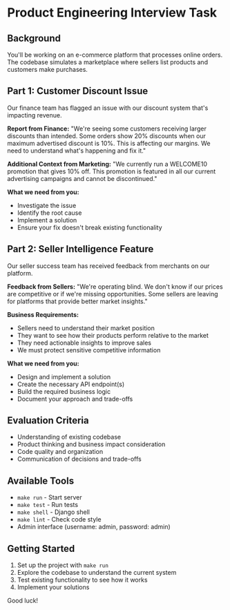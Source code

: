 # Product Engineering Interview Task

## Background
You'll be working on an e-commerce platform that processes online orders. The codebase simulates a marketplace where sellers list products and customers make purchases.

## Part 1: Customer Discount Issue

Our finance team has flagged an issue with our discount system that's impacting revenue.

**Report from Finance:**
"We're seeing some customers receiving larger discounts than intended. Some orders show 20% discounts when our maximum advertised discount is 10%. This is affecting our margins. We need to understand what's happening and fix it."

**Additional Context from Marketing:**
"We currently run a WELCOME10 promotion that gives 10% off. This promotion is featured in all our current advertising campaigns and cannot be discontinued."

**What we need from you:**
- Investigate the issue
- Identify the root cause
- Implement a solution
- Ensure your fix doesn't break existing functionality

## Part 2: Seller Intelligence Feature

Our seller success team has received feedback from merchants on our platform.

**Feedback from Sellers:**
"We're operating blind. We don't know if our prices are competitive or if we're missing opportunities. Some sellers are leaving for platforms that provide better market insights."

**Business Requirements:**
- Sellers need to understand their market position
- They want to see how their products perform relative to the market
- They need actionable insights to improve sales
- We must protect sensitive competitive information

**What we need from you:**
- Design and implement a solution
- Create the necessary API endpoint(s)
- Build the required business logic
- Document your approach and trade-offs

## Evaluation Criteria
- Understanding of existing codebase
- Product thinking and business impact consideration
- Code quality and organization
- Communication of decisions and trade-offs

## Available Tools
- `make run` - Start server
- `make test` - Run tests
- `make shell` - Django shell
- `make lint` - Check code style
- Admin interface (username: admin, password: admin)

## Getting Started
1. Set up the project with `make run`
2. Explore the codebase to understand the current system
3. Test existing functionality to see how it works
4. Implement your solutions

Good luck!

